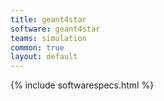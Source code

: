 ```yaml
---
title: geant4star
software: geant4star
teams: simulation 
common: true
layout: default
---
```


{% include softwarespecs.html %}
